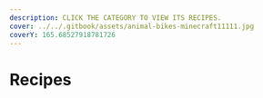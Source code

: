 ```yaml
---
description: CLICK THE CATEGORY TO VIEW ITS RECIPES.
cover: ../../.gitbook/assets/animal-bikes-minecraft11111.jpg
coverY: 165.68527918781726
---
```


# Recipes

